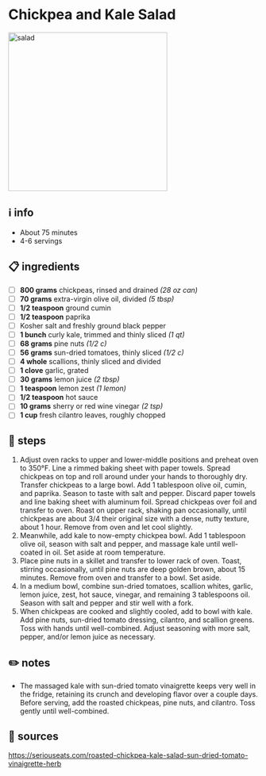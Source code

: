 # Chickpea and Kale Salad  
<img src="https://www.seriouseats.com/thmb/4qdU_OH-1K05sQCnwOhfSghh4fg=/1500x0/filters:no_upscale():max_bytes(150000):strip_icc():format(webp)/__opt__aboutcom__coeus__resources__content_migration__serious_eats__seriouseats.com__recipes__images__2015__10__20140227-roasted-chickpea-sun-dried-tomato-herb-kale-salad-pine-nut-recipe-vegan-edit-f4ff22d0bfc14280845a6ba119ce6522.jpg" alt="salad" width="320"/>  

## ℹ️ info  
* About 75 minutes  
* 4-6 servings  

## 📋 ingredients  
- [ ] **800 grams** chickpeas, rinsed and drained *(28 oz can)*
- [ ] **70	grams** extra-virgin olive oil, divided *(5 tbsp)*
- [ ] **1/2 teaspoon**	ground cumin
- [ ] **1/2 teaspoon**	paprika
- [ ] Kosher salt and freshly ground black pepper
- [ ] **1	bunch**	curly kale, trimmed and thinly sliced *(1 qt)*
- [ ] **68	grams** pine nuts *(1/2 c)*
- [ ] **56	grams** sun-dried tomatoes, thinly sliced *(1/2 c)*
- [ ] **4	whole**	scallions, thinly sliced and divided
- [ ] **1	clove**	garlic, grated
- [ ] **30	grams**	lemon juice *(2 tbsp)*
- [ ] **1 teaspoon**	lemon zest *(1 lemon)*
- [ ] **1/2 teaspoon**	hot sauce
- [ ] **10	grams**	sherry or red wine vinegar *(2 tsp)*
- [ ] **1 cup**	fresh cilantro leaves, roughly chopped

## 🔪 steps  
1. Adjust oven racks to upper and lower-middle positions and preheat oven to 350°F. Line a rimmed baking sheet with paper towels. Spread chickpeas on top and roll around under your hands to thoroughly dry. Transfer chickpeas to a large bowl. Add 1 tablespoon olive oil, cumin, and paprika. Season to taste with salt and pepper. Discard paper towels and line baking sheet with aluminum foil. Spread chickpeas over foil and transfer to oven. Roast on upper rack, shaking pan occasionally, until chickpeas are about 3/4 their original size with a dense, nutty texture, about 1 hour. Remove from oven and let cool slightly.
2. Meanwhile, add kale to now-empty chickpea bowl. Add 1 tablespoon olive oil, season with salt and pepper, and massage kale until well-coated in oil. Set aside at room temperature.  
3. Place pine nuts in a skillet and transfer to lower rack of oven. Toast, stirring occasionally, until pine nuts are deep golden brown, about 15 minutes. Remove from oven and transfer to a bowl. Set aside.
4. In a medium bowl, combine sun-dried tomatoes, scallion whites, garlic, lemon juice, zest, hot sauce, vinegar, and remaining 3 tablespoons oil. Season with salt and pepper and stir well with a fork.
5. When chickpeas are cooked and slightly cooled, add to bowl with kale. Add pine nuts, sun-dried tomato dressing, cilantro, and scallion greens. Toss with hands until well-combined. Adjust seasoning with more salt, pepper, and/or lemon juice as necessary.

## ✏️ notes  
* The massaged kale with sun-dried tomato vinaigrette keeps very well in the fridge, retaining its crunch and developing flavor over a couple days. Before serving, add the roasted chickpeas, pine nuts, and cilantro. Toss gently until well-combined.

## 🔗 sources  
https://seriouseats.com/roasted-chickpea-kale-salad-sun-dried-tomato-vinaigrette-herb  
